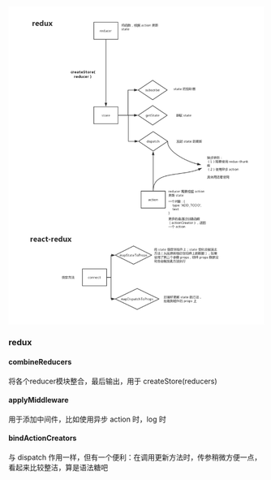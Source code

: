 <img src="https://github.com/HanLess/react-analysis/blob/master/img/redux%26react-redux.png" />

### redux

#### combineReducers

将各个reducer模块整合，最后输出，用于 createStore(reducers)

#### applyMiddleware

用于添加中间件，比如使用异步 action 时，log 时

#### bindActionCreators

与 dispatch 作用一样，但有一个便利：在调用更新方法时，传参稍微方便一点，看起来比较整洁，算是语法糖吧

